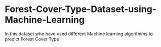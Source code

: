 # Forest-Cover-Type-Dataset-using-Machine-Learning
In this dataset whe have used different Machine learning algorithims to predict Forest Cover Type
